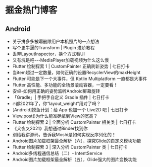 # 掘金热门博客
## Android
* 关于拼多多被曝删除用户本机照片的一点想法
* 写个更牛逼的Transform | Plugin 进阶教程
* 丢弃LayoutInspector，换个方式看UI
* 又有坑是吧---MediaPlayer加载视频为什么这么慢
* Flutter 绘制探索 1 | CustomPainter 正确刷新姿势 | 七日打卡
*  当item超过一定数量，如何正确的设置RecyclerView的maxHeight
* Flutter 可能是下一个大事件，但 Kotlin Multiplatform 一直都是大事件
* Flutter 高性能、多功能的全场景滚动容器，一定要看！
* 安卓-如何用正确的姿势监听Android屏幕旋转
* 「Gradle」| 手把手自定义 Gradle 插件 | 七日打卡
* 🔥都2021年了，你“layout_weight”用对了吗？
* [Android]摸鱼计划：给 App 也加一个 Live2D 吧 | 七日打卡
* View.post()为什么能准确拿到View的宽高？
* Flutter 绘制探索 2 | 全面分析 CustomPainter 相关类 | 七日打卡
* 《犬夜叉2021》我想通过Binder找到你
* 别给我讲源码，告诉我Moshi是如何实现反序列化的！
* Android图片加载框架最全解析（六），探究Glide的自定义模块功能
* Flutter 绘制探索 3 | 深入分析 CustomPainter 类 | 七日打卡
* Android多线程通信总结（二）- IntentService
* Android图片加载框架最全解析（五），Glide强大的图片变换功能


